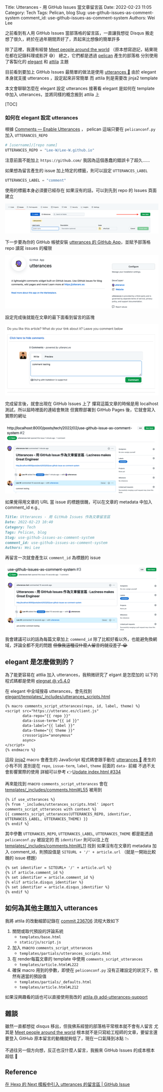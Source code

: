 Title: Utterances - 用 GitHub Issues 當文章留言區
Date: 2022-02-23 11:05
Category: Tech
Tags: Pelican, blog
Slug: use-github-issues-as-comment-system
comment_id: use-github-issues-as-comment-system
Authors: Wei Lee

之前看到有人用 GitHub Issues 當部落格的留言區，一直讓我想從 Disqus 搬走
想了很久，終於在過年期間弄好了，弄起來比想像的簡單許多

<!--more-->

除了這裡，我還有經營 [Meet people around the world](https://travlog.wei-lee.me/)
（原本想寫遊記，結果現在都在記錄料理或影評 😅）
總之，它們都是透過 [pelican](https://github.com/getpelican/pelican/) 產生的部落格
分別使用了客製化的 [elegant](https://github.com/Lee-W/elegant) 和 [attila](https://github.com/Lee-W/attila) 主題

目前看到要加上 GitHub Issues 最簡單的做法是使用 [utterances 🔮](https://utteranc.es/)
由於 elegant 本身就支援 utterances ，設定起來非常簡單
而 attila 則是需要改 jinja2 template

本文會聊聊怎麼在 elegant 設定 utterances
接著看 elegant 是如何在 template 中加入 utterances，並將同樣的概念搬到 attila 上

[TOC]

### 如何在 elegant 設定 utterances

根據 [Comments — Enable Utterances](https://elegant.oncrashreboot.com/enable-utterances-comments) ， pelican 這端只要在 `pelicanconf.py` 加入 `UTTERANCES_REPO`

```py
# [username]/[repo name]
UTTERANCES_REPO = "Lee-W/Lee-W.github.io"
```

注意前面不能加上 `https://github.com/`
我因為這個愚蠢的錯誤卡了超久......

如果想為留言產生的 issue 加上特定的標籤，則可以設定 `UTTERANCES_LABEL`

```py
UTTERANCES_LABEL = "comment"
```

使用的標籤本身必須要已經存在
如果沒有的話，可以到先到 repo 的 Issues 頁面建立

![create-label](/images/posts-image/2021-use-github-issues-as-comment-system/create-label.png)

下一步要為你的 GitHub 帳號安裝 [utterances 的 GitHub App](https://github.com/apps/utterances)，並賦予部落格 repo 讀寫 issues 的權限

![utterances](/images/posts-image/2021-use-github-issues-as-comment-system/utterances.png)

設定完成後就能在文章的最下面看到留言的區塊

![comment-empty](/images/posts-image/2021-use-github-issues-as-comment-system/comment-empty.png)

完成留言後，就會出現在 GitHub Issues 上了
攥寫這篇文章的時候是用 localhost 測試，所以屆時裡面的連結會無效
但實際部署到 GitHub Pages 後，它就會寫入實際的網址

![comment-result](/images/posts-image/2021-use-github-issues-as-comment-system/comment-result.png)

如果覺得用文章的 URL 當 issue 的標題很醜，可以在文章的 metadata 中加入 comment_id
e.g.,

```markdown
Title: Utterances - 用 GitHub Issues 作為文章留言區
Date: 2022-02-23 10:40
Category: Tech
Tags: Pelican, blog
Slug: use-github-issues-as-comment-system
comment_id: use-github-issues-as-comment-system
Authors: Wei Lee
```

再留言一次就會產生以 `comment_id` 為標題的 issue

![comment-with-comment-id](/images/posts-image/2021-use-github-issues-as-comment-system/comment-with-comment-id.png)

我會建議可以的話為每篇文章加上 `commend_id`
除了比較好看以外，也能避免換網域，評論全都不見的問題
~~但像我這種沒什麼人留言的就沒差了 😭~~

## elegant 是怎麼做到的？

為了能更容易在 attlia 加入 utterances，我稍微研究了 elgant 是怎麼加的
以下的程式碼都是使用 [elegnat @ v5.4.0](https://github.com/Pelican-Elegant/elegant/tree/V5.4.0)

在 elegant 中全域搜尋 utterances，會先找到 [elegant/templates/_includes/utterances_scripts.html](https://github.com/Pelican-Elegant/elegant/blob/V5.4.0/templates/_includes/utterances_scripts.html)

```jinja2
{% macro comments_script_utterances(repo, id, label, theme) %}
<script src="https://utteranc.es/client.js"
        data-repo="{{ repo }}"
        data-issue-term="{{ id }}"
        data-label="{{ label }}"
        data-theme="{{ theme }}"
        crossorigin="anonymous"
        async>
</script>
{% endmacro %}
```

這段 [jinja2](https://jinja.palletsprojects.com/) macro 會產生的 JavaScript 程式碼會跟手動在 [utterances 🔮](https://utteranc.es/) 產生的小有不同
差別是在 `repo`, `issue-term`, `label`, `theme` 前面的 `data-` 前綴
不過不太會影響實際的使用
詳細可以參考 👉[Update index.html #334](https://github.com/utterance/utterances/pull/334)

再來能找到 macro `comments_script_utterances` 會在 [templates/_includes/comments.html#L55](https://github.com/Pelican-Elegant/elegant/blob/V5.4.0/templates/_includes/comments.html#L55) 被用到

```jinja2
{% if use_utterances %}
{% from '_includes/utterances_scripts.html' import comments_script_utterances with context %}
{{ comments_script_utterances(UTTERANCES_REPO, identifier, UTTERANCES_LABEL, UTTERANCES_THEME) }}
{% endif %}
```

其中參數 `UTTERANCES_REPO`, `UTTERANCES_LABEL`, `UTTERANCES_THEME` 都是能透過 `pelicanconf.py` 被設定的
而 `identifier` 則可以往上在 [templates/_includes/comments.html#L11](https://github.com/Pelican-Elegant/elegant/blob/V5.4.0/templates/_includes/comments.html#L11) 找到
如果沒有在文章的 metadata 加入 comment_id，則預設值是 `SITEURL + '/' + article.url`
（就是一開始比較醜的 issue 標題）

```jinja2
{% set identifier = SITEURL+ '/' + article.url %}
{% if article.comment_id %}
{% set identifier = article.comment_id %}
{% elif article.disqus_identifier %}
{% set identifier = article.disqus_identifier %}
{% endif %}
```

## 如何為其他主題加入 utterances

我將 attila 的改動細節記錄在 [commit 236706](https://github.com/Lee-W/attila/commit/236706851759c07d1ee0dd312eaf703293911c08)
流程大致如下

1. 關閉或取代預設的評論系統
    * `templates/base.html`
    * `static/js/script.js`
2. 加入 macro `comments_script_utterances`
    * `templates/partials/utterances_scripts.html`
3. 在 render每篇文章的 template 中使用 `comments_script_utterances`
    * `templates/article.html#L222`
4. 確保 macro 用到的參數，即使在 `peliconconf.py` 沒有正確設定的狀況下，依然有適當的預設值
    * `templates/partials/_defaults.html`
    * `templates/article.html#L212`

如果沒興趣看的話也可以直接使用我改的 [attila @ add-utterances-support](https://github.com/Lee-W/attila/tree/add-utterances-support)

## 雜談
雖然一直都想從 disqus 移出，但我佛系經營的部落格平常根本就不會有人留言
尤其是 [Meet people around the world](https://travlog.wei-lee.me/) 根本就不是只寫給工程師的文章，要留言還要登入 GitHub
原本留言的動機就夠低了，現在一口氣降到冰點 📉

不過往另一個方向想，反正也沒什麼人留言，我搬來 GitHub Issues 的成本根本超低 🤔

## Reference
[在 Hexo 的 Next 樣板中引入 utterances 的留言區 | GitHub Issue](https://nijialin.com/2021/05/15/hexo-utterances-comment/)
